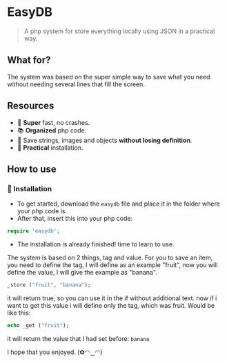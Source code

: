 # EasyDB
> A php system for store everything locally using JSON in a practical way.


## What for?
The system was based on the super simple way to save what you need without needing several lines that fill the screen.

## Resources
- 🧠 **Super** fast, no crashes.
- 📚 **Organized** php code.
- 🎊 Save strings, images and objects **without losing definition**.
- 🔧 **Practical** installation.

## How to use

### 🔨 Installation
- To get started, download the `easydb` file and place it in the folder where your php code is.
- After that, insert this into your php code:
```php
require 'easydb';
```
- The installation is already finished! time to learn to use.

The system is based on 2 things, tag and value.
For you to save an item, you need to define the tag, I will define as an example "fruit", now you will define the value, I will give the example as "banana".
```php
_store ("fruit", "banana");
```
it will return true, so you can use it in the if without additional text. now if i want to get this value i will define only the tag, which was fruit.
Would be like this:
```php
echo _get ("fruit");
```
it will return the value that I had set before: `banana`


I hope that you enjoyed. (✿◠‿◠)


